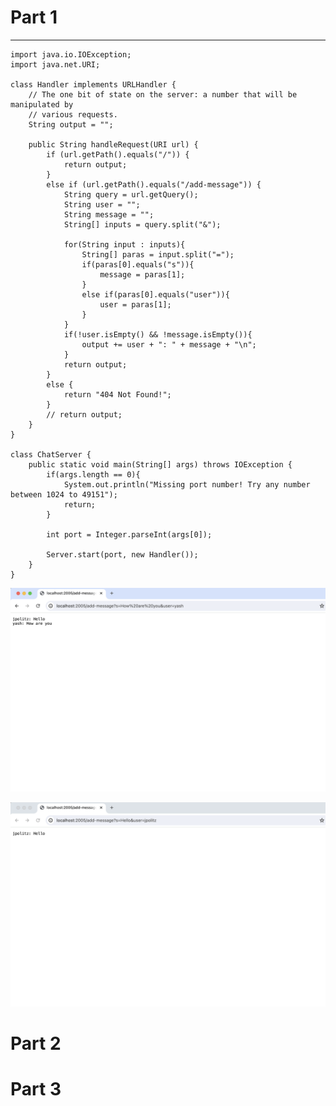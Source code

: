 # Part 1
-------------------------------------
>
    import java.io.IOException;
    import java.net.URI;
    
    class Handler implements URLHandler {
        // The one bit of state on the server: a number that will be manipulated by
        // various requests.
        String output = "";
    
        public String handleRequest(URI url) {
            if (url.getPath().equals("/")) {
                return output;
            }
            else if (url.getPath().equals("/add-message")) {
                String query = url.getQuery();
                String user = "";
                String message = "";
                String[] inputs = query.split("&");
    
                for(String input : inputs){
                    String[] paras = input.split("=");
                    if(paras[0].equals("s")){
                        message = paras[1];
                    }
                    else if(paras[0].equals("user")){
                        user = paras[1];
                    }
                }
                if(!user.isEmpty() && !message.isEmpty()){
                    output += user + ": " + message + "\n";
                }
                return output;
            } 
            else {
                return "404 Not Found!";
            }
            // return output;
        }
    }
    
    class ChatServer {
        public static void main(String[] args) throws IOException {
            if(args.length == 0){
                System.out.println("Missing port number! Try any number between 1024 to 49151");
                return;
            }
    
            int port = Integer.parseInt(args[0]);
    
            Server.start(port, new Handler());
        }
    }

![Image](part11.png)

![Image](part12.png)

# Part 2

# Part 3
